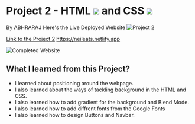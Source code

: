 # Project 2 - HTML ![](./readmeImages/html-5.png) and CSS ![](./readmeImages/css-3.png)

By ABHRARAJ
Here's the Live Deployed Website ![Project 2](https://img.shields.io/badge/Project-2-brightgreen)

[Link to the Project 2](https://neileats.netlify.app)
https://neileats.netlify.app

![Completed Website](./readmeImages/completedScreenshot.jpg)

## What I learned from this Project?

- I learned about positioning around the webpage.
- I also learned about the ways of tackling background in the HTML and CSS.
- I also learned how to add gradient for the background and Blend Mode.
- I also learned how to add diffrent fonts from the Google Fonts
- I also learned how to design Buttons and Navbar.


